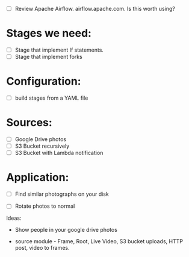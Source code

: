 - [ ] Review Apache Airflow. airflow.apache.com. Is this worth using?

# Stages we need:
- [ ] Stage  that implement If statements.
- [ ] Stage that implement forks

# Configuration:
- [ ] build stages from a YAML file

# Sources:
- [ ] Google Drive photos
- [ ] S3 Bucket recursively
- [ ] S3 Bucket with Lambda notification

# Application:
- [ ] Find similar photographs on your disk
- [ ] Rotate photos to normal


Ideas:
* Show people in your google drive photos

* source module - Frame, Root, Live Video, S3 bucket uploads, HTTP post, video to frames.